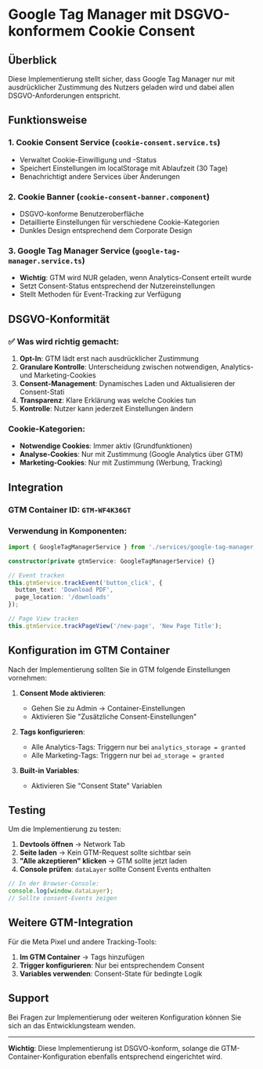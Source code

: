 # Google Tag Manager mit DSGVO-konformem Cookie Consent

## Überblick

Diese Implementierung stellt sicher, dass Google Tag Manager nur mit ausdrücklicher Zustimmung des Nutzers geladen wird und dabei allen DSGVO-Anforderungen entspricht.

## Funktionsweise

### 1. Cookie Consent Service (`cookie-consent.service.ts`)
- Verwaltet Cookie-Einwilligung und -Status
- Speichert Einstellungen im localStorage mit Ablaufzeit (30 Tage)
- Benachrichtigt andere Services über Änderungen

### 2. Cookie Banner (`cookie-consent-banner.component`)
- DSGVO-konforme Benutzeroberfläche
- Detaillierte Einstellungen für verschiedene Cookie-Kategorien
- Dunkles Design entsprechend dem Corporate Design

### 3. Google Tag Manager Service (`google-tag-manager.service.ts`)
- **Wichtig**: GTM wird NUR geladen, wenn Analytics-Consent erteilt wurde
- Setzt Consent-Status entsprechend der Nutzereinstellungen
- Stellt Methoden für Event-Tracking zur Verfügung

## DSGVO-Konformität

### ✅ Was wird richtig gemacht:
1. **Opt-In**: GTM lädt erst nach ausdrücklicher Zustimmung
2. **Granulare Kontrolle**: Unterscheidung zwischen notwendigen, Analytics- und Marketing-Cookies
3. **Consent-Management**: Dynamisches Laden und Aktualisieren der Consent-Stati
4. **Transparenz**: Klare Erklärung was welche Cookies tun
5. **Kontrolle**: Nutzer kann jederzeit Einstellungen ändern

### Cookie-Kategorien:
- **Notwendige Cookies**: Immer aktiv (Grundfunktionen)
- **Analyse-Cookies**: Nur mit Zustimmung (Google Analytics über GTM)
- **Marketing-Cookies**: Nur mit Zustimmung (Werbung, Tracking)

## Integration

### GTM Container ID: `GTM-WF4K36GT`

### Verwendung in Komponenten:

```typescript
import { GoogleTagManagerService } from './services/google-tag-manager.service';

constructor(private gtmService: GoogleTagManagerService) {}

// Event tracken
this.gtmService.trackEvent('button_click', {
  button_text: 'Download PDF',
  page_location: '/downloads'
});

// Page View tracken
this.gtmService.trackPageView('/new-page', 'New Page Title');
```

## Konfiguration im GTM Container

Nach der Implementierung sollten Sie in GTM folgende Einstellungen vornehmen:

1. **Consent Mode aktivieren**:
   - Gehen Sie zu Admin → Container-Einstellungen
   - Aktivieren Sie "Zusätzliche Consent-Einstellungen"

2. **Tags konfigurieren**:
   - Alle Analytics-Tags: Triggern nur bei `analytics_storage = granted`
   - Alle Marketing-Tags: Triggern nur bei `ad_storage = granted`

3. **Built-in Variables**:
   - Aktivieren Sie "Consent State" Variablen

## Testing

Um die Implementierung zu testen:

1. **Devtools öffnen** → Network Tab
2. **Seite laden** → Kein GTM-Request sollte sichtbar sein
3. **"Alle akzeptieren" klicken** → GTM sollte jetzt laden
4. **Console prüfen**: `dataLayer` sollte Consent Events enthalten

```javascript
// In der Browser-Console:
console.log(window.dataLayer);
// Sollte consent-Events zeigen
```

## Weitere GTM-Integration

Für die Meta Pixel und andere Tracking-Tools:

1. **Im GTM Container** → Tags hinzufügen
2. **Trigger konfigurieren**: Nur bei entsprechendem Consent
3. **Variables verwenden**: Consent-State für bedingte Logik

## Support

Bei Fragen zur Implementierung oder weiteren Konfiguration können Sie sich an das Entwicklungsteam wenden.

---
**Wichtig**: Diese Implementierung ist DSGVO-konform, solange die GTM-Container-Konfiguration ebenfalls entsprechend eingerichtet wird.
